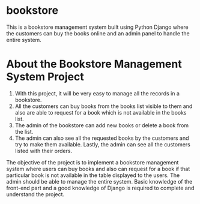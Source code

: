 # bookstore

This is a  bookstore management system built using Python Django where the customers can buy the books online and an admin panel to handle the entire system.

# About the  Bookstore Management System Project

1. With this project, it will be very easy to manage all the records in a bookstore. 
2. All the customers can buy books from the books list visible to them and also are able to request for a book which is not available in the books list. 
3. The admin of the bookstore can add new books or delete a book from the list. 
4. The admin can also see all the requested books by the customers and try to make them available. Lastly, the admin can see all the customers listed with their orders.


The objective of the project is to implement a bookstore management system where users can buy books and also can request for a book if that particular book is not available in the table displayed to the users. The admin should be able to manage the entire system. Basic knowledge of the front-end part and a good knowledge of Django is required to complete and understand the project.
